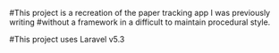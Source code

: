 #This project is a recreation of the paper tracking app I was previously writing
#without a framework in a difficult to maintain procedural style.

#This project uses Laravel v5.3
